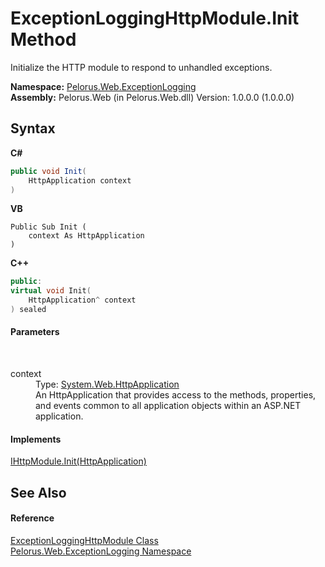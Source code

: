 # ExceptionLoggingHttpModule.Init Method 
 

Initialize the HTTP module to respond to unhandled exceptions.

**Namespace:**&nbsp;<a href="F7316212">Pelorus.Web.ExceptionLogging</a><br />**Assembly:**&nbsp;Pelorus.Web (in Pelorus.Web.dll) Version: 1.0.0.0 (1.0.0.0)

## Syntax

**C#**<br />
``` C#
public void Init(
	HttpApplication context
)
```

**VB**<br />
``` VB
Public Sub Init ( 
	context As HttpApplication
)
```

**C++**<br />
``` C++
public:
virtual void Init(
	HttpApplication^ context
) sealed
```


#### Parameters
&nbsp;<dl><dt>context</dt><dd>Type: <a href="http://msdn2.microsoft.com/en-us/library/4wt3wttw" target="_blank">System.Web.HttpApplication</a><br />An HttpApplication that provides access to the methods, properties, and events common to all application objects within an ASP.NET application.</dd></dl>

#### Implements
<a href="http://msdn2.microsoft.com/en-us/library/4fxtd0dz" target="_blank">IHttpModule.Init(HttpApplication)</a><br />

## See Also


#### Reference
<a href="4B299149">ExceptionLoggingHttpModule Class</a><br /><a href="F7316212">Pelorus.Web.ExceptionLogging Namespace</a><br />